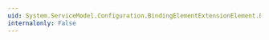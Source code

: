 ```yaml
---
uid: System.ServiceModel.Configuration.BindingElementExtensionElement.BindingElementType
internalonly: False
---
```


